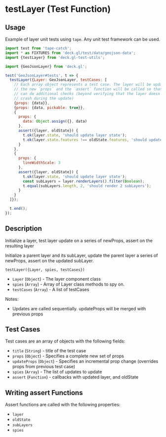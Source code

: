 # testLayer (Test Function)


## Usage

Example of layer unit tests using `tape`. Any unit test framework can be used.
```js
import test from 'tape-catch';
import * as FIXTURES from 'deck.gl/test/data/geojson-data';
import {testLayer} from 'deck.gl-test-utils';

import {GeoJsonLayer} from 'deck.gl';

test('GeoJsonLayer#tests', t => {
  testLayer({Layer: GeoJsonLayer, testCases: [
  	// Each array object represents a test case. The layer will be updated with
  	// the new `props` and the `assert` function will be called so that the application
  	// can do additional checks (beyond verifying that the layer doesn't
  	// crash during the update)
    {props: {data}},
    {props: {data, pickable: true}},
    {
      props: {
        data: Object.assign({}, data)
      },
      assert({layer, oldState}) {
        t.ok(layer.state, 'should update layer state');
        t.ok(layer.state.features !== oldState.features, 'should update features');
      }
    },
    {
      props: {
        lineWidthScale: 3
      },
      assert({layer, oldState}) {
        t.ok(layer.state, 'should update layer state');
        const subLayers = layer.renderLayers().filter(Boolean);
        t.equal(subLayers.length, 2, 'should render 2 subLayers');
      }
    }
  ]});

  t.end();
});
```


## Description

Initialize a layer, test layer update on a series of newProps, assert on the resulting layer

Initialize a parent layer and its subLayer, update the parent layer a series of newProps, assert on the updated subLayer.

`testLayer({Layer, spies, testCases})`

* `Layer` (`Object`) - The layer component class
* `spies` (`Array`) - Array of Layer class methods to spy on.
* `testCases` (`Array`) - A list of testCases

Notes:
* Updates are called sequentially. updateProps will be merged
with previous props


## Test Cases

Test cases are an array of objects with the following fields:
* `title` (`String`) - title of the test case
* `props` (`Object`) - Specifies a complete new set of props
* `updateProps` (`Object`) - Specifies an incremental prop change (overrides props from previous test case)
* `spies` (`Array`) - The list of updates to update
* `assert` (`Function`) - callbacks with updated layer, and oldState


## Writing assert Functions

Assert functions are called with the following properties:
* `layer`
* `oldState`
* `subLayers`
* `spies`

